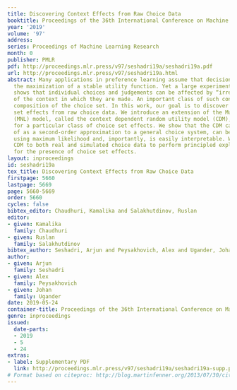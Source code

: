 ```yaml
---
title: Discovering Context Effects from Raw Choice Data
booktitle: Proceedings of the 36th International Conference on Machine Learning
year: '2019'
volume: '97'
address: 
series: Proceedings of Machine Learning Research
month: 0
publisher: PMLR
pdf: http://proceedings.mlr.press/v97/seshadri19a/seshadri19a.pdf
url: http://proceedings.mlr.press/v97/seshadri19a.html
abstract: Many applications in preference learning assume that decisions come from
  the maximization of a stable utility function. Yet a large experimental literature
  shows that individual choices and judgements can be affected by “irrelevant” aspects
  of the context in which they are made. An important class of such contexts is the
  composition of the choice set. In this work, our goal is to discover such choice
  set effects from raw choice data. We introduce an extension of the Multinomial Logit
  (MNL) model, called the context dependent random utility model (CDM), which allows
  for a particular class of choice set effects. We show that the CDM can be thought
  of as a second-order approximation to a general choice system, can be inferred optimally
  using maximum likelihood and, importantly, is easily interpretable. We apply the
  CDM to both real and simulated choice data to perform principled exploratory analyses
  for the presence of choice set effects.
layout: inproceedings
id: seshadri19a
tex_title: Discovering Context Effects from Raw Choice Data
firstpage: 5660
lastpage: 5669
page: 5660-5669
order: 5660
cycles: false
bibtex_editor: Chaudhuri, Kamalika and Salakhutdinov, Ruslan
editor:
- given: Kamalika
  family: Chaudhuri
- given: Ruslan
  family: Salakhutdinov
bibtex_author: Seshadri, Arjun and Peysakhovich, Alex and Ugander, Johan
author:
- given: Arjun
  family: Seshadri
- given: Alex
  family: Peysakhovich
- given: Johan
  family: Ugander
date: 2019-05-24
container-title: Proceedings of the 36th International Conference on Machine Learning
genre: inproceedings
issued:
  date-parts:
  - 2019
  - 5
  - 24
extras:
- label: Supplementary PDF
  link: http://proceedings.mlr.press/v97/seshadri19a/seshadri19a-supp.pdf
# Format based on citeproc: http://blog.martinfenner.org/2013/07/30/citeproc-yaml-for-bibliographies/
---
```

